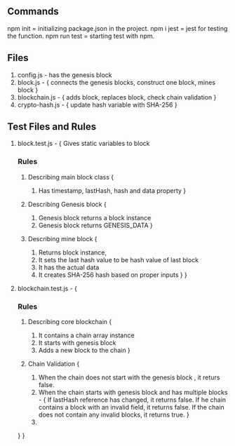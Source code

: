 ## Commands
npm init = initializing package.json in the project.
npm i jest = jest for testing the function.
npm run test = starting test with npm.

## Files
1. config.js - has the genesis block
2. block.js - {
    connects the genesis blocks,
    construct one block,
    mines block
}
3. blockchain.js - {
    adds block,
    replaces block,
    check chain validation
}
4. crypto-hash.js - {
    update hash variable with SHA-256
}

## Test Files and Rules
1. block.test.js - {
    Gives static variables to block 
    ### Rules 
    1. Describing main block class {
        1. Has timestamp, lastHash, hash and data property
    }

    2. Describing Genesis block {
        1. Genesis block returns a block instance
        2. Genesis block returns GENESIS_DATA
    }

    3. Describing mine block {
        1. Returns block instance,
        2. It sets the last hash value to be hash value of last block
        3. It has the actual data
        4. It creates SHA-256 hash based on proper inputs
    }
}

2. blockchain.test.js - {
    ### Rules
    1. Describing core blockchain {
        1. It contains a chain array instance
        2. It starts with genesis block
        3. Adds a new block to the chain
    }

    2. Chain Validation {
        1. When the chain does not start with the genesis block , it returs false.
        2. When the chain starts with genesis block and has multiple blocks - {
            If lastHash reference has changed, it returns false.
            If he chain contains a block with an invalid field, it returns false.
            If the chain does not contain any invalid blocks, it returns true.
        }
        3. 
    }
}
